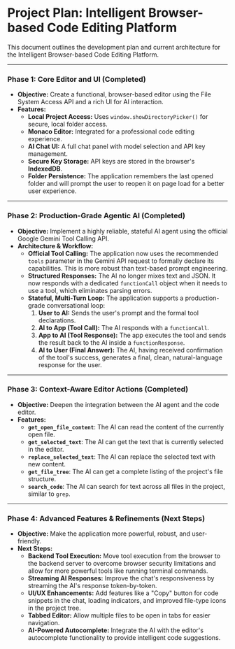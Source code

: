 # Project Plan: Intelligent Browser-based Code Editing Platform

This document outlines the development plan and current architecture for the Intelligent Browser-based Code Editing Platform.

---

### Phase 1: Core Editor and UI (Completed)

*   **Objective:** Create a functional, browser-based editor using the File System Access API and a rich UI for AI interaction.
*   **Features:**
    *   **Local Project Access:** Uses `window.showDirectoryPicker()` for secure, local folder access.
    *   **Monaco Editor:** Integrated for a professional code editing experience.
    *   **AI Chat UI:** A full chat panel with model selection and API key management.
    *   **Secure Key Storage:** API keys are stored in the browser's **IndexedDB**.
    *   **Folder Persistence:** The application remembers the last opened folder and will prompt the user to reopen it on page load for a better user experience.

---

### Phase 2: Production-Grade Agentic AI (Completed)

*   **Objective:** Implement a highly reliable, stateful AI agent using the official Google Gemini Tool Calling API.
*   **Architecture & Workflow:**
    *   **Official Tool Calling:** The application now uses the recommended `tools` parameter in the Gemini API request to formally declare its capabilities. This is more robust than text-based prompt engineering.
    *   **Structured Responses:** The AI no longer mixes text and JSON. It now responds with a dedicated `functionCall` object when it needs to use a tool, which eliminates parsing errors.
    *   **Stateful, Multi-Turn Loop:** The application supports a production-grade conversational loop:
        1.  **User to AI:** Sends the user's prompt and the formal tool declarations.
        2.  **AI to App (Tool Call):** The AI responds with a `functionCall`.
        3.  **App to AI (Tool Response):** The app executes the tool and sends the result back to the AI inside a `functionResponse`.
        4.  **AI to User (Final Answer):** The AI, having received confirmation of the tool's success, generates a final, clean, natural-language response for the user.

---

### Phase 3: Context-Aware Editor Actions (Completed)

*   **Objective:** Deepen the integration between the AI agent and the code editor.
*   **Features:**
    *   **`get_open_file_content`**: The AI can read the content of the currently open file.
    *   **`get_selected_text`**: The AI can get the text that is currently selected in the editor.
    *   **`replace_selected_text`**: The AI can replace the selected text with new content.
    *   **`get_file_tree`**: The AI can get a complete listing of the project's file structure.
    *   **`search_code`**: The AI can search for text across all files in the project, similar to `grep`.

---

### Phase 4: Advanced Features & Refinements (Next Steps)

*   **Objective:** Make the application more powerful, robust, and user-friendly.
*   **Next Steps:**
    *   **Backend Tool Execution:** Move tool execution from the browser to the backend server to overcome browser security limitations and allow for more powerful tools like running terminal commands.
    *   **Streaming AI Responses:** Improve the chat's responsiveness by streaming the AI's response token-by-token.
    *   **UI/UX Enhancements:** Add features like a "Copy" button for code snippets in the chat, loading indicators, and improved file-type icons in the project tree.
    *   **Tabbed Editor:** Allow multiple files to be open in tabs for easier navigation.
    *   **AI-Powered Autocomplete:** Integrate the AI with the editor's autocomplete functionality to provide intelligent code suggestions.
